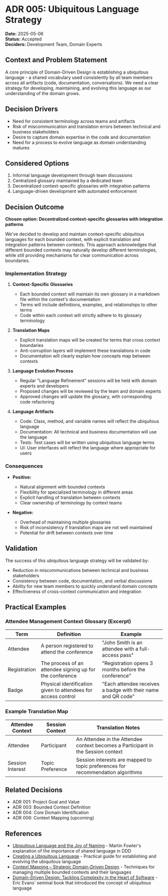# ADR 005: Ubiquitous Language Strategy

**Date:** 2025-05-06  
**Status:** Accepted  
**Deciders:** Development Team, Domain Experts  

## Context and Problem Statement

A core principle of Domain-Driven Design is establishing a ubiquitous language - a shared vocabulary used consistently by all team members across all artifacts (code, documentation, conversations). We need a clear strategy for developing, maintaining, and evolving this language as our understanding of the domain grows.

## Decision Drivers

* Need for consistent terminology across teams and artifacts
* Risk of miscommunication and translation errors between technical and business stakeholders
* Desire to capture domain expertise in the code and documentation
* Need for a process to evolve language as domain understanding matures

## Considered Options

1. Informal language development through team discussions
2. Centralized glossary maintained by a dedicated team
3. Decentralized context-specific glossaries with integration patterns
4. Language-driven development with automated enforcement

## Decision Outcome

**Chosen option: Decentralized context-specific glossaries with integration patterns**

We've decided to develop and maintain context-specific ubiquitous languages for each bounded context, with explicit translation and integration patterns between contexts. This approach acknowledges that different bounded contexts may naturally develop different terminologies, while still providing mechanisms for clear communication across boundaries.

### Implementation Strategy

1. **Context-Specific Glossaries**
   - Each bounded context will maintain its own glossary in a markdown file within the context's documentation
   - Terms will include definitions, examples, and relationships to other terms
   - Code within each context will strictly adhere to its glossary terminology

2. **Translation Maps**
   - Explicit translation maps will be created for terms that cross context boundaries
   - Anti-corruption layers will implement these translations in code
   - Documentation will clearly explain how concepts map between contexts

3. **Language Evolution Process**
   - Regular "Language Refinement" sessions will be held with domain experts and developers
   - Proposed changes will be reviewed by the team and domain experts
   - Approved changes will update the glossary, with corresponding code refactoring

4. **Language Artifacts**
   - Code: Class, method, and variable names will reflect the ubiquitous language
   - Documentation: All technical and business documentation will use the language
   - Tests: Test cases will be written using ubiquitous language terms
   - UI: User interfaces will reflect the language where appropriate for users

### Consequences

* **Positive:**
  * Natural alignment with bounded contexts
  * Flexibility for specialized terminology in different areas
  * Explicit handling of translation between contexts
  * Clear ownership of terminology by context teams

* **Negative:**
  * Overhead of maintaining multiple glossaries
  * Risk of inconsistency if translation maps are not well maintained
  * Potential for drift between contexts over time

## Validation

The success of this ubiquitous language strategy will be validated by:

* Reduction in miscommunications between technical and business stakeholders
* Consistency between code, documentation, and verbal discussions
* Ability for new team members to quickly understand domain concepts
* Effectiveness of cross-context communication and integration

## Practical Examples

### Attendee Management Context Glossary (Excerpt)

| Term | Definition | Example |
|------|------------|---------|
| Attendee | A person registered to attend the conference | "John Smith is an attendee with a full-access pass" |
| Registration | The process of an attendee signing up for the conference | "Registration opens 3 months before the conference" |
| Badge | Physical identification given to attendees for access control | "Each attendee receives a badge with their name and QR code" |

### Example Translation Map

| Attendee Context | Session Context | Translation Notes |
|------------------|-----------------|-------------------|
| Attendee | Participant | An Attendee in the Attendee context becomes a Participant in the Session context |
| Session Interest | Topic Preference | Session interests are mapped to topic preferences for recommendation algorithms |

## Related Decisions

* ADR 001: Project Goal and Value
* ADR 003: Bounded Context Definition
* ADR 004: Core Domain Identification
* ADR 006: Context Mapping (upcoming)

## References

* [Ubiquitous Language and the Joy of Naming](https://www.martinfowler.com/bliki/UbiquitousLanguage.html) - Martin Fowler's explanation of the importance of shared language in DDD
* [Creating a Ubiquitous Language](https://www.infoq.com/articles/ddd-ubiquitous-language/) - Practical guide for establishing and evolving the ubiquitous language
* [Context Mapping – Strategic Domain-Driven Design](https://www.infoq.com/articles/ddd-contextmapping/) - Techniques for managing multiple bounded contexts and their languages
* [Domain-Driven Design: Tackling Complexity in the Heart of Software](https://www.domainlanguage.com/ddd/) - Eric Evans' seminal book that introduced the concept of ubiquitous language
